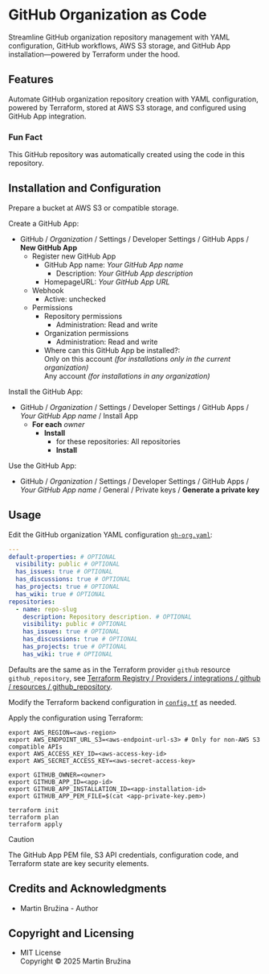 # GitHub Organization as Code

Streamline GitHub organization repository management with YAML configuration, GitHub workflows, AWS S3 storage, and GitHub App installation—powered by Terraform under the hood.

## Features

Automate GitHub organization repository creation with YAML configuration, powered by Terraform, stored at AWS S3 storage, and configured using GitHub App integration.

### Fun Fact

This GitHub repository was automatically created using the code in this repository.

## Installation and Configuration

Prepare a bucket at AWS S3 or compatible storage.

Create a GitHub App:

- GitHub / *Organization* / Settings / Developer Settings / GitHub Apps / **New GitHub App**
  - Register new GitHub App
    - GitHub App name: *Your GitHub App name*
      - Description: *Your GitHub App description*
    - HomepageURL: *Your GitHub App URL*
  - Webhook
    - Active: unchecked
  - Permissions
    - Repository permissions
      - Administration: Read and write
    - Organization permissions
      - Administration: Read and write
    - Where can this GitHub App be installed?:  
      Only on this account *(for installations only in the current organization)*  
      Any account *(for installations in any organization)*

Install the GitHub App:

- GitHub / *Organization* / Settings / Developer Settings / GitHub Apps / *Your GitHub App name* / Install App
  - **For each** *owner*
    - **Install**
      - for these repositories: All repositories
      - **Install**

Use the GitHub App:

- GitHub / *Organization* / Settings / Developer Settings / GitHub Apps / *Your GitHub App name* / General / Private keys / **Generate a private key**

## Usage

Edit the GitHub organization YAML configuration [`gh-org.yaml`](gh-org.yaml):

```yaml
---
default-properties: # OPTIONAL
  visibility: public # OPTIONAL
  has_issues: true # OPTIONAL
  has_discussions: true # OPTIONAL
  has_projects: true # OPTIONAL
  has_wiki: true # OPTIONAL
repositories:
  - name: repo-slug
    description: Repository description. # OPTIONAL
    visibility: public # OPTIONAL
    has_issues: true # OPTIONAL
    has_discussions: true # OPTIONAL
    has_projects: true # OPTIONAL
    has_wiki: true # OPTIONAL
```

Defaults are the same as in the Terraform provider `github` resource `github_repository`, see [Terraform Registry / Providers / integrations / github / resources / github_repository](https://registry.terraform.io/providers/integrations/github/latest/docs/resources/repository#argument-reference).

Modify the Terraform backend configuration in [`config.tf`](config.tf) as needed.

Apply the configuration using Terraform:

```shell
export AWS_REGION=<aws-region>
export AWS_ENDPOINT_URL_S3=<aws-endpoint-url-s3> # Only for non-AWS S3 compatible APIs
export AWS_ACCESS_KEY_ID=<aws-access-key-id>
export AWS_SECRET_ACCESS_KEY=<aws-secret-access-key>

export GITHUB_OWNER=<owner>
export GITHUB_APP_ID=<app-id>
export GITHUB_APP_INSTALLATION_ID=<app-installation-id>
export GITHUB_APP_PEM_FILE=$(cat <app-private-key.pem>)

terraform init
terraform plan
terraform apply
```

> [!caution]
> The GitHub App PEM file, S3 API credentials, configuration code, and Terraform state are key security elements.

## Credits and Acknowledgments

- Martin Bružina - Author

## Copyright and Licensing

- MIT License  
  Copyright © 2025 Martin Bružina
